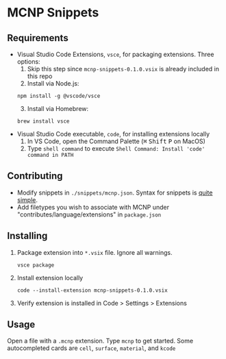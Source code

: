 # MCNP Snippets

## Requirements
- Visual Studio Code Extensions, `vsce`, for packaging extensions. Three options:
    1. Skip this step since `mcnp-snippets-0.1.0.vsix` is already included in this repo
    2. Install via Node.js:
    ```
    npm install -g @vscode/vsce
    ```
    3. Install via Homebrew:
    ```
    brew install vsce
    ```
- Visual Studio Code executable, `code`, for installing extensions locally
    1. In VS Code, open the Command Palette (<kbd>⌘</kbd> <kbd>Shift</kbd> <kbd>P</kbd> on MacOS)
    2. Type `shell command` to execute `Shell Command: Install 'code' command in PATH`

## Contributing

- Modify snippets in `./snippets/mcnp.json`. Syntax for snippets is [quite simple](https://code.visualstudio.com/docs/editor/userdefinedsnippets#_snippet-syntax).
- Add filetypes you wish to associate with MCNP under "contributes/language/extensions" in `package.json`

## Installing

1. Package extension into `*.vsix` file. Ignore all warnings.
    ```
    vsce package
    ```
2. Install extension locally
    ```
    code --install-extension mcnp-snippets-0.1.0.vsix
    ```
3. Verify extension is installed in Code > Settings > Extensions

## Usage
Open a file with a `.mcnp` extension. Type `mcnp` to get started. Some autocompleted cards are `cell`, `surface`, `material`, and `kcode`
